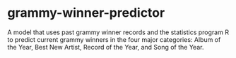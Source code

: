 # grammy-winner-predictor
A model that uses past grammy winner records and the statistics program R to predict current grammy winners in the four major categories: Album of the Year, Best New Artist, Record of the Year, and Song of the Year.
